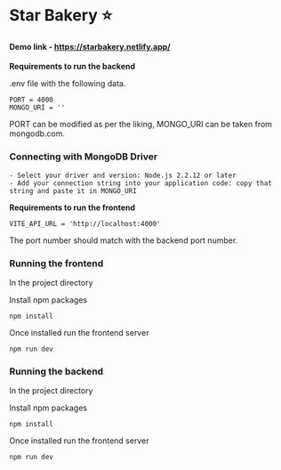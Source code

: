 # Star Bakery ⭐

#### Demo link - https://starbakery.netlify.app/

**Requirements to run the backend**

.env file with the following data.

    PORT = 4000
    MONGO_URI = ''

PORT can be modified as per the liking, MONGO_URI can be taken from mongodb.com.

### Connecting with MongoDB Driver

    - Select your driver and version: Node.js 2.2.12 or later
    - Add your connection string into your application code: copy that string and paste it in MONGO_URI

**Requirements to run the frontend**

    VITE_API_URL = 'http://localhost:4000'

The port number should match with the backend port number.

### Running the frontend

In the project directory

Install npm packages

```
npm install
```

Once installed run the frontend server

```
npm run dev
```

### Running the backend

In the project directory

Install npm packages

```
npm install
```

Once installed run the frontend server

```
npm run dev
```
